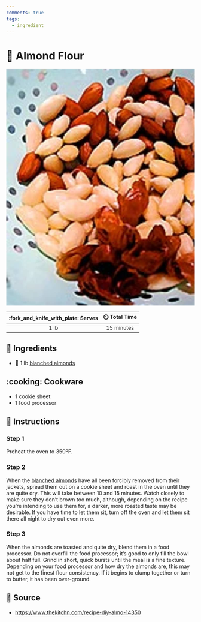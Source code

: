 ```yaml
---
comments: true
tags:
  - ingredient
---
```

# :chestnut: Almond Flour

![Almond Flour](../assets/images/almond-flour.jpg)

| :fork_and_knife_with_plate: Serves | :timer_clock: Total Time |
|:----------------------------------:|:-----------------------: |
| 1 lb | 15 minutes |

## :salt: Ingredients

- :chestnut: 1 lb [blanched almonds][1]

## :cooking: Cookware

- 1 cookie sheet
- 1 food processor

## :pencil: Instructions

### Step 1

Preheat the oven to 350ºF.

### Step 2

When the [blanched almonds][1] have all been forcibly removed from their jackets, spread them out on a cookie sheet and
roast in the oven until they are quite dry. This will take between 10 and 15 minutes. Watch closely to make sure they
don’t brown too much, although, depending on the recipe you’re intending to use them for, a darker, more roasted taste
may be desirable. If you have time to let them sit, turn off the oven and let them sit there all night to dry out even
more.

### Step 3

When the almonds are toasted and quite dry, blend them in a food processor. Do not overfill the food processor; it’s
good to only fill the bowl about half full. Grind in short, quick bursts until the meal is a fine texture. Depending on
your food processor and how dry the almonds are, this may not get to the finest flour consistency. If it begins to clump
together or turn to butter, it has been over-ground.

## :link: Source

- <https://www.thekitchn.com/recipe-diy-almo-14350>

[1]: <./blanched-almonds.md>
